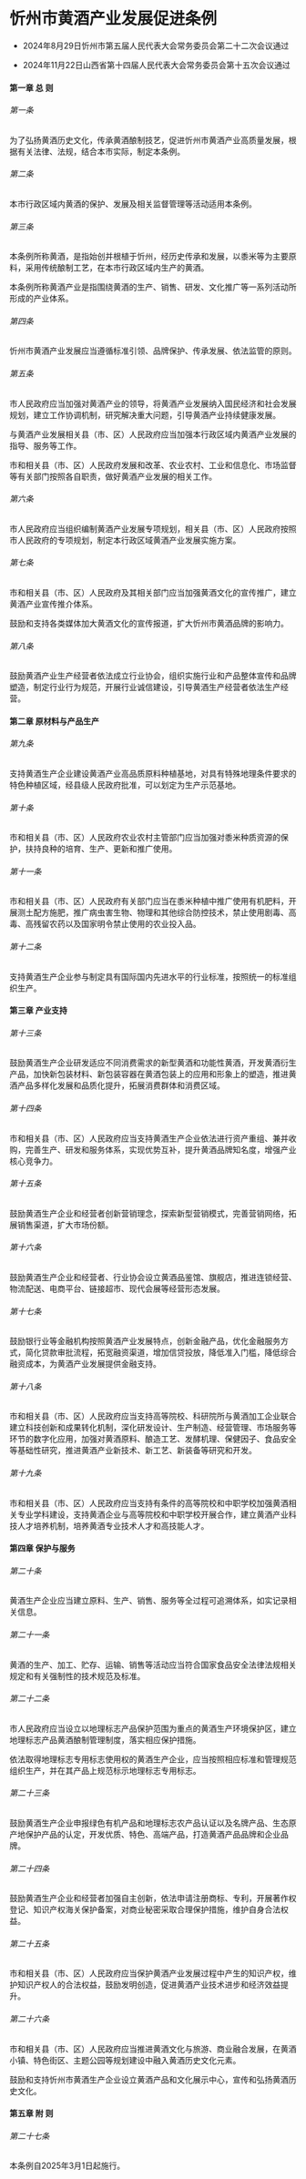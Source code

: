 # 忻州市黄酒产业发展促进条例

- 2024年8月29日忻州市第五届人民代表大会常务委员会第二十二次会议通过

- 2024年11月22日山西省第十四届人民代表大会常务委员会第十五次会议通过

<!-- INFO END -->

#### 第一章 总 则

###### 第一条

为了弘扬黄酒历史文化，传承黄酒酿制技艺，促进忻州市黄酒产业高质量发展，根据有关法律、法规，结合本市实际，制定本条例。

###### 第二条

本市行政区域内黄酒的保护、发展及相关监督管理等活动适用本条例。

###### 第三条

本条例所称黄酒，是指始创并根植于忻州，经历史传承和发展，以黍米等为主要原料，采用传统酿制工艺，在本市行政区域内生产的黄酒。

本条例所称黄酒产业是指围绕黄酒的生产、销售、研发、文化推广等一系列活动所形成的产业体系。

###### 第四条

忻州市黄酒产业发展应当遵循标准引领、品牌保护、传承发展、依法监管的原则。

###### 第五条

市人民政府应当加强对黄酒产业的领导，将黄酒产业发展纳入国民经济和社会发展规划，建立工作协调机制，研究解决重大问题，引导黄酒产业持续健康发展。

与黄酒产业发展相关县（市、区）人民政府应当加强本行政区域内黄酒产业发展的指导、服务等工作。

市和相关县（市、区）人民政府发展和改革、农业农村、工业和信息化、市场监督等有关部门按照各自职责，做好黄酒产业发展的相关工作。

###### 第六条

市人民政府应当组织编制黄酒产业发展专项规划，相关县（市、区）人民政府按照市人民政府的专项规划，制定本行政区域黄酒产业发展实施方案。

###### 第七条

市和相关县（市、区）人民政府及其相关部门应当加强黄酒文化的宣传推广，建立黄酒产业宣传推介体系。

鼓励和支持各类媒体加大黄酒文化的宣传报道，扩大忻州市黄酒品牌的影响力。

###### 第八条

鼓励黄酒产业生产经营者依法成立行业协会，组织实施行业和产品整体宣传和品牌塑造，制定行业行为规范，开展行业诚信建设，引导黄酒生产经营者依法生产经营。

#### 第二章 原材料与产品生产

###### 第九条

支持黄酒生产企业建设黄酒产业高品质原料种植基地，对具有特殊地理条件要求的特色种植区域，经县级人民政府批准，可以划定为生产示范基地。

###### 第十条

市和相关县（市、区）人民政府农业农村主管部门应当加强对黍米种质资源的保护，扶持良种的培育、生产、更新和推广使用。

###### 第十一条

市和相关县（市、区）人民政府有关部门应当在黍米种植中推广使用有机肥料，开展测土配方施肥，推广病虫害生物、物理和其他综合防控技术，禁止使用剧毒、高毒、高残留农药以及国家明令禁止使用的农业投入品。

###### 第十二条

支持黄酒生产企业参与制定具有国际国内先进水平的行业标准，按照统一的标准组织生产。

#### 第三章 产业支持

###### 第十三条

鼓励黄酒生产企业研发适应不同消费需求的新型黄酒和功能性黄酒，开发黄酒衍生产品，加快新包装材料、新包装容器在黄酒包装上的应用和形象上的塑造，推进黄酒产品多样化发展和品质化提升，拓展消费群体和消费区域。

###### 第十四条

市和相关县（市、区）人民政府应当支持黄酒生产企业依法进行资产重组、兼并收购，完善生产、研发和服务体系，实现优势互补，提升黄酒品牌知名度，增强产业核心竞争力。

###### 第十五条

鼓励黄酒生产企业和经营者创新营销理念，探索新型营销模式，完善营销网络，拓展销售渠道，扩大市场份额。

###### 第十六条

鼓励黄酒生产企业和经营者、行业协会设立黄酒品鉴馆、旗舰店，推进连锁经营、物流配送、电商平台、链接超市、现代会展等经营形态发展。

###### 第十七条

鼓励银行业等金融机构按照黄酒产业发展特点，创新金融产品，优化金融服务方式，简化贷款审批流程，拓宽融资渠道，增加信贷投放，降低准入门槛，降低综合融资成本，为黄酒产业发展提供金融支持。

###### 第十八条

市和相关县（市、区）人民政府应当支持高等院校、科研院所与黄酒加工企业联合建立科技创新和成果转化机制，深化研发设计、生产制造、经营管理、市场服务等环节的数字化应用，加强对黄酒原料、酿造工艺、发酵机理、保健因子、食品安全等基础性研究，推进黄酒产业新技术、新工艺、新装备等研究和开发。

###### 第十九条

市和相关县（市、区）人民政府应当支持有条件的高等院校和中职学校加强黄酒相关专业学科建设，支持黄酒企业与高等院校和中职学校开展合作，建立黄酒产业科技人才培养机制，培养黄酒专业技术人才和高技能人才。

#### 第四章 保护与服务

###### 第二十条

黄酒生产企业应当建立原料、生产、销售、服务等全过程可追溯体系，如实记录相关信息。

###### 第二十一条

黄酒的生产、加工、贮存、运输、销售等活动应当符合国家食品安全法律法规相关规定和有关强制性的技术规范及标准。

###### 第二十二条

市人民政府应当设立以地理标志产品保护范围为重点的黄酒生产环境保护区，建立地理标志产品黄酒酿制管理制度，落实相应保护措施。

依法取得地理标志专用标志使用权的黄酒生产企业，应当按照相应标准和管理规范组织生产，并在其产品上规范标示地理标志专用标志。

###### 第二十三条

鼓励黄酒生产企业申报绿色有机产品和地理标志农产品认证以及名牌产品、生态原产地保护产品的认定，开发优质、特色、高端产品，打造黄酒产品品牌和企业品牌。

###### 第二十四条

鼓励黄酒生产企业和经营者加强自主创新，依法申请注册商标、专利，开展著作权登记、知识产权海关保护备案，对商业秘密采取合理保护措施，维护自身合法权益。

###### 第二十五条

市和相关县（市、区）人民政府应当保护黄酒产业发展过程中产生的知识产权，维护知识产权人的合法权益，鼓励发明创造，促进黄酒产业技术进步和经济效益提升。

###### 第二十六条

市和相关县（市、区）人民政府应当推进黄酒文化与旅游、商业融合发展，在黄酒小镇、特色街区、主题公园等规划建设中融入黄酒历史文化元素。

鼓励和支持忻州市黄酒生产企业设立黄酒产品和文化展示中心，宣传和弘扬黄酒历史文化。

#### 第五章 附 则

###### 第二十七条

本条例自2025年3月1日起施行。
